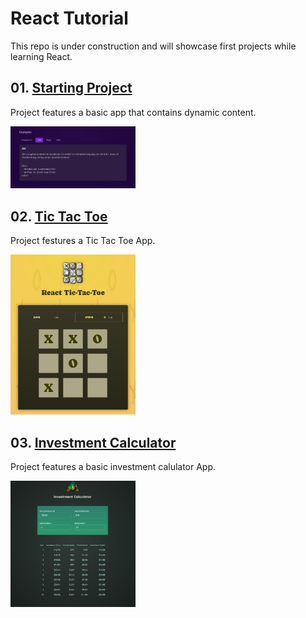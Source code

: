 # React Tutorial

This repo is under construction and will showcase first projects while learning React.

## 01. [Starting Project](https://github.com/cgrundman/react-learning/tree/main/01-starting-project)

Project features a basic app that contains dynamic content.

<img src="https://github.com/cgrundman/react-learning/blob/main/dynamic_content.PNG" alt="Starting Project" width="200"/>

## 02. [Tic Tac Toe](https://github.com/cgrundman/react-learning/tree/main/02-tictactoe-project)

Project festures a Tic Tac Toe App.

<img src="https://github.com/cgrundman/react-learning/blob/main/tictactoe_1.png" alt="Tic Tac Toe" width="200"/>

## 03. [Investment Calculator](https://github.com/cgrundman/react-learning/tree/main/03-investment_calculator)

Project features a basic investment calulator App. 

<img src="https://github.com/cgrundman/react-learning/blob/main/investment_calculator.png" alt="Investment Calculator" width="200"/>
